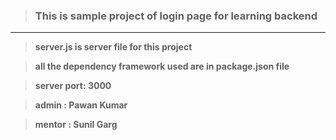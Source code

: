 > ### This is sample project of login page for learning backend 

---

> **server.js is server file for this project**

> **all the dependency framework used are in package.json file**

>**server port: 3000**

>**admin : Pawan Kumar**

>**mentor : Sunil Garg**

